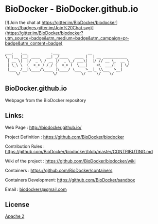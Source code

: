 BioDocker - BioDocker.github.io
=========

[![Join the chat at https://gitter.im/BioDocker/biodocker](https://badges.gitter.im/Join%20Chat.svg)](https://gitter.im/BioDocker/biodocker?utm_source=badge&utm_medium=badge&utm_campaign=pr-badge&utm_content=badge)

```
___.   .__           .___             __                 
\_ |__ |__| ____   __| _/____   ____ |  | __ ___________ 
 | __ \|  |/  _ \ / __ |/  _ \_/ ___\|  |/ // __ \_  __ \
 | \_\ \  (  <_> ) /_/ (  <_> )  \___|    <\  ___/|  | \/
 |___  /__|\____/\____ |\____/ \___  >__|_ \\___  >__|   
     \/               \/           \/     \/    \/       

 ```

BioDocker.github.io
--------
Webpage from the BioDocker repository

Links:
-------
Web Page              : http://biodocker.github.io/

Project Definition    : https://github.com/BioDocker/biodocker

Contribution Rules    : https://github.com/BioDocker/biodocker/blob/master/CONTRIBUTING.md

Wiki of the project   : https://github.com/BioDocker/biodocker/wiki

Containers            : https://github.com/BioDocker/containers

Containers Development: https://github.com/BioDocker/sandbox

Email                 : biodockers@gmail.com

License
----------

[Apache 2](http://www.apache.org/licenses/LICENSE-2.0)
